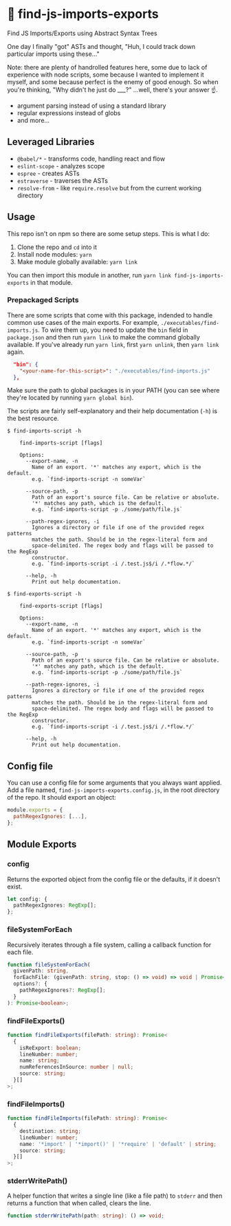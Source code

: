 # 🌲 find-js-imports-exports

Find JS Imports/Exports using Abstract Syntax Trees

One day I finally "got" ASTs and thought, "Huh, I could track down particular
imports using these..."

Note: there are plenty of handrolled features here, some due to lack of
experience with node scripts, some because I wanted to implement it myself, and
some because perfect is the enemy of good enough. So when you're thinking, "Why
didn't he just do \_\_\_?" ...well, there's your answer ☝️.

- argument parsing instead of using a standard library
- regular expressions instead of globs
- and more...

## Leveraged Libraries

- `@babel/*` - transforms code, handling react and flow
- `eslint-scope` - analyzes scope
- `espree` - creates ASTs
- `estraverse` - traverses the ASTs
- `resolve-from` - like `require.resolve` but from the current working directory

## Usage

This repo isn't on npm so there are some setup steps. This is what I do:

1. Clone the repo and `cd` into it
2. Install node modules: `yarn`
3. Make module globally available: `yarn link`

You can then import this module in another, run `yarn link find-js-imports-exports`
in that module.

### Prepackaged Scripts

There are some scripts that come with this package, indended to handle common
use cases of the main exports. For example, `./executables/find-imports.js`. To
wire them up, you need to update the `bin` field in `package.json` and then run
`yarn link` to make the command globally available. If you've already run `yarn link`,
first `yarn unlink`, then `yarn link` again.

```json
  "bin": {
    "<your-name-for-this-script>": "./executables/find-imports.js"
  },
```

Make sure the path to global packages is in your PATH (you can see where
they're located by running `yarn global bin`).

The scripts are fairly self-explanatory and their help documentation (`-h`) is
the best resource.

```
$ find-imports-script -h

    find-imports-script [flags]

    Options:
      --export-name, -n
        Name of an export. '*' matches any export, which is the default.
        e.g. `find-imports-script -n someVar`

      --source-path, -p
        Path of an export's source file. Can be relative or absolute.
        '*' matches any path, which is the default.
        e.g. `find-imports-script -p ./some/path/file.js`

      --path-regex-ignores, -i
        Ignores a directory or file if one of the provided regex patterns
        matches the path. Should be in the regex-literal form and
        space-delimited. The regex body and flags will be passed to the RegExp
        constructor.
        e.g. `find-imports-script -i /.test.js$/i /.*flow.*/`

      --help, -h
        Print out help documentation.

$ find-exports-script -h

    find-exports-script [flags]

    Options:
      --export-name, -n
        Name of an export. '*' matches any export, which is the default.
        e.g. `find-imports-script -n someVar`

      --source-path, -p
        Path of an export's source file. Can be relative or absolute.
        '*' matches any path, which is the default.
        e.g. `find-imports-script -p ./some/path/file.js`

      --path-regex-ignores, -i
        Ignores a directory or file if one of the provided regex patterns
        matches the path. Should be in the regex-literal form and
        space-delimited. The regex body and flags will be passed to the RegExp
        constructor.
        e.g. `find-imports-script -i /.test.js$/i /.*flow.*/`

      --help, -h
        Print out help documentation.

```

## Config file

You can use a config file for some arguments that you always want applied. Add
a file named, `find-js-imports-exports.config.js`, in the root directory of the
repo. It should export an object:

```javascript
module.exports = {
  pathRegexIgnores: [...],
};
```

## Module Exports

### config

Returns the exported object from the config file or the defaults, if it doesn't
exist.

```typescript
let config: {
  pathRegexIgnores: RegExp[];
};
```

### fileSystemForEach

Recursively iterates through a file system, calling a callback function for
each file.

```typescript
function fileSystemForEach(
  givenPath: string,
  forEachFile: (givenPath: string, stop: () => void) => void | Promise<void>,
  options?: {
    pathRegexIgnores?: RegExp[];
  }
): Promise<boolean>;
```

### findFileExports()

```typescript
function findFileExports(filePath: string): Promise<
  {
    isReExport: boolean;
    lineNumber: number;
    name: string;
    numReferencesInSource: number | null;
    source: string;
  }[]
>;
```

### findFileImports()

```typescript
function findFileImports(filePath: string): Promise<
  {
    destination: string;
    lineNumber: number;
    name: '*import' | '*import()' | '*require' | 'default' | string;
    source: string;
  }[]
>;
```

### stderrWritePath()

A helper function that writes a single line (like a file path) to `stderr` and
then returns a function that when called, clears the line.

```typescript
function stderrWritePath(path: string): () => void;
```
